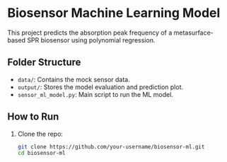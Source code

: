 # Biosensor Machine Learning Model

This project predicts the absorption peak frequency of a metasurface-based SPR biosensor using polynomial regression.

## Folder Structure

- `data/`: Contains the mock sensor data.
- `output/`: Stores the model evaluation and prediction plot.
- `sensor_ml_model.py`: Main script to run the ML model.

## How to Run

1. Clone the repo:
   ```bash
   git clone https://github.com/your-username/biosensor-ml.git
   cd biosensor-ml
